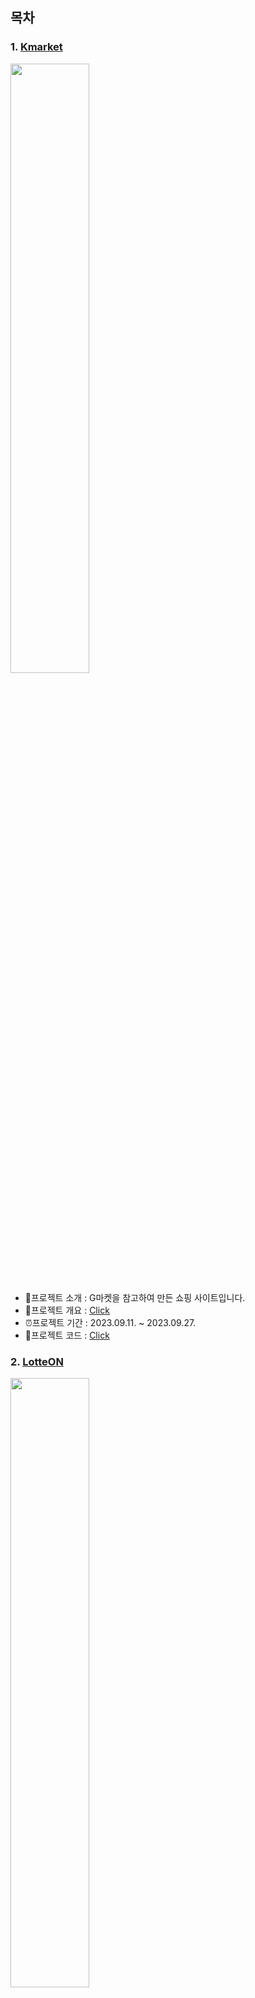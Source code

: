  ## 목차
 ### 1. [Kmarket](https://github.com/TWGearlgrey/Project2023/tree/main/Kmarket)
 <img src="https://github.com/TWGearlgrey/Project2023/assets/136422034/6736b1fd-c20c-472d-92ec-2a47aa5b8f07" width="50%"/> <br/>
  - 👀프로젝트 소개 : G마켓을 참고하여 만든 쇼핑 사이트입니다.
  - 📝프로젝트 개요 : [Click](https://github.com/TWGearlgrey/Project2023/blob/main/Kmarket/README.md)
  - ⏰프로젝트 기간 : 2023.09.11. ~ 2023.09.27.
  - 💾프로젝트 코드 : [Click](https://github.com/TWGearlgrey/Project2023/tree/main/Kmarket/src/main/java/kr/co/kmarket)

 ### 2. [LotteON](https://github.com/TWGearlgrey/Project2023/tree/main/LotteON)
<img src="https://github.com/TWGearlgrey/Project2023/assets/136422034/a7f576c6-845a-4d35-b497-48270ef1a09e" width="50%"/> <br/>
  - 👀프로젝트 소개 : LotteON을 참고하여 만든 쇼핑 사이트입니다.
  - 📝프로젝트 개요 : [Click](https://github.com/TWGearlgrey/Project2023/blob/main/LotteON/README.md)
  - ⏰프로젝트 기간 : 2023.09.26. ~ 2023.10.30.
  - 💾프로젝트 코드 : [Click](https://github.com/TWGearlgrey/Project2023/tree/main/LotteON/src/main/java/co/kr/lotteon)
